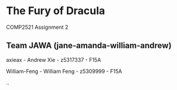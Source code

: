 # The Fury of Dracula
COMP2521 Assignment 2

## Team JAWA (jane-amanda-william-andrew)

axieax - Andrew Xie - z5317337 - F15A

William-Feng - William Feng - z5309999 - F15A

..
